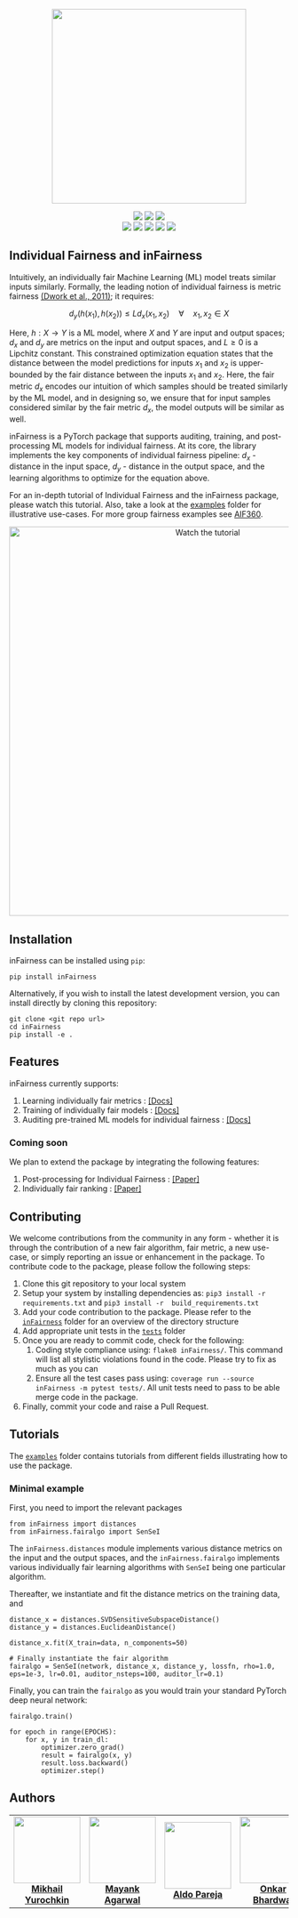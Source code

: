 <p align="center">
  <a href="https://ibm.github.io/inFairness">
     <img width="350" height="350" src="https://ibm.github.io/inFairness/_static/infairness-logo.png">
   </a>
</p>

<p align="center">
   <a href="https://pypi.org/project/infairness"><img src="https://img.shields.io/pypi/v/infairness?color=important&label=pypi%20package&logo=PyPy"></a>
   <a href="./examples"><img src="https://img.shields.io/badge/example-notebooks-red?logo=jupyter"></a>
   <a href="https://ibm.github.io/inFairness"><img src="https://img.shields.io/badge/documentation-up-green?logo=GitBook"></a>
   <br/>
   <a href="https://app.travis-ci.com/IBM/inFairness"><img src="https://app.travis-ci.com/IBM/inFairness.svg?branch=main"></a>
   <a href="https://pepy.tech/project/infairness"><img src="https://pepy.tech/badge/infairness"></a>
   <a href="https://www.python.org/"><img src="https://img.shields.io/badge/python-3.8+-blue?logo=python"></a>
   <a href="https://opensource.org/licenses/Apache-2.0"><img src="https://img.shields.io/badge/license-Apache-yellow"></a>
   <a href="https://github.com/psf/black"><img src="https://img.shields.io/badge/code%20style-black-000000.svg"></a>
</p>


## Individual Fairness and inFairness

Intuitively, an individually fair Machine Learning (ML) model treats similar inputs similarly. Formally, the leading notion of individual fairness is metric fairness [(Dwork et al., 2011)](https://dl.acm.org/doi/abs/10.1145/2090236.2090255); it requires:

$$ d_y (h(x_1), h(x_2)) \leq L d_x(x_1, x_2) \quad \forall \quad x_1, x_2 \in X $$

Here, $h: X \rightarrow Y$ is a ML model, where $X$ and $Y$ are input and output spaces; $d_x$ and $d_y$ are metrics on the input and output spaces, and $L \geq 0$ is a Lipchitz constant. This constrained optimization equation states that the distance between the model predictions for inputs $x_1$ and $x_2$ is upper-bounded by the fair distance between the inputs $x_1$ and $x_2$. Here, the fair metric $d_x$ encodes our intuition of which samples should be treated similarly by the ML model, and in designing so, we ensure that for input samples considered similar by the fair metric $d_x$, the model outputs will be similar as well.

inFairness is a PyTorch package that supports auditing, training, and post-processing ML models for individual fairness. At its core, the library implements the key components of individual fairness pipeline: $d_x$ - distance in the input space, $d_y$ - distance in the output space, and the learning algorithms to optimize for the equation above.

For an in-depth tutorial of Individual Fairness and the inFairness package, please watch this tutorial. Also, take a look at the [examples](./examples/) folder for illustrative use-cases. For more group fairness examples see [AIF360](https://aif360.mybluemix.net/).

<p align="center">
  <a href="https://video.ibm.com/recorded/131932983" target="_blank"><img width="700" alt="Watch the tutorial" src="https://user-images.githubusercontent.com/991913/178768336-2bfa5958-487f-4f14-a156-03dacfd68263.png"></a>
</p>

## Installation

inFairness can be installed using `pip`:

```
pip install inFairness
```


Alternatively, if you wish to install the latest development version, you can install directly by cloning this repository:

```
git clone <git repo url>
cd inFairness
pip install -e .
```



## Features

inFairness currently supports:

1. Learning individually fair metrics : [[Docs]](https://ibm.github.io/inFairness/reference/distances.html)
2. Training of individually fair models : [[Docs]](https://ibm.github.io/inFairness/reference/algorithms.html)
3. Auditing pre-trained ML models for individual fairness : [[Docs]](https://ibm.github.io/inFairness/reference/auditors.html)


### Coming soon

We plan to extend the package by integrating the following features:
1. Post-processing for Individual Fairness : [[Paper]](https://arxiv.org/abs/2110.13796)
2. Individually fair ranking : [[Paper]](https://arxiv.org/abs/2103.11023)


## Contributing

We welcome contributions from the community in any form - whether it is through the contribution of a new fair algorithm, fair metric, a new use-case, or simply reporting an issue or enhancement in the package. To contribute code to the package, please follow the following steps:

1. Clone this git repository to your local system
2. Setup your system by installing dependencies as: `pip3 install -r requirements.txt` and `pip3 install -r  build_requirements.txt`
3. Add your code contribution to the package. Please refer to the [`inFairness`](./inFairness) folder for an overview of the directory structure
4. Add appropriate unit tests in the [`tests`](./tests) folder
5. Once you are ready to commit code, check for the following:
   1. Coding style compliance using: `flake8 inFairness/`. This command will list all stylistic violations found in the code. Please try to fix as much as you can
   2. Ensure all the test cases pass using: `coverage run --source inFairness -m pytest tests/`. All unit tests need to pass to be able merge code in the package.
6. Finally, commit your code and raise a Pull Request.


## Tutorials

The [`examples`](./examples) folder contains tutorials from different fields illustrating how to use the package.

### Minimal example

First, you need to import the relevant packages

```
from inFairness import distances
from inFairness.fairalgo import SenSeI
```

The `inFairness.distances` module implements various distance metrics on the input and the output spaces, and the `inFairness.fairalgo` implements various individually fair learning algorithms with `SenSeI` being one particular algorithm.

Thereafter, we instantiate and fit the distance metrics on the training data, and 


```[python]
distance_x = distances.SVDSensitiveSubspaceDistance()
distance_y = distances.EuclideanDistance()

distance_x.fit(X_train=data, n_components=50)

# Finally instantiate the fair algorithm
fairalgo = SenSeI(network, distance_x, distance_y, lossfn, rho=1.0, eps=1e-3, lr=0.01, auditor_nsteps=100, auditor_lr=0.1)
```

Finally, you can train the `fairalgo` as you would train your standard PyTorch deep neural network:

```
fairalgo.train()

for epoch in range(EPOCHS):
    for x, y in train_dl:
        optimizer.zero_grad()
        result = fairalgo(x, y)
        result.loss.backward()
        optimizer.step()
```


##  Authors

<table align="center">
  <tr>
    <td align="center"><a href="http://moonfolk.github.io/"><img src="https://avatars.githubusercontent.com/u/24443134?v=4?s=100" width="120px;" alt=""/><br /><b>Mikhail Yurochkin</b></a></a></td>
    <td align="center"><a href="http://mayankagarwal.github.io/"><img src="https://avatars.githubusercontent.com/u/991913?v=4?s=100" width="120px;" alt=""/><br /><b>Mayank Agarwal</b></a></a></td>
    <td align="center"><a href="https://github.com/aldopareja"><img src="https://avatars.githubusercontent.com/u/7622817?v=4?s=100" width="120px;" alt=""/><br /><b>Aldo Pareja</b></a></a></td>
    <td align="center"><a href="https://github.com/onkarbhardwaj"><img src="https://avatars.githubusercontent.com/u/13560220?v=4?s=100" width="120px;" alt=""/><br /><b>Onkar Bhardwaj</b></a></a></td>
  </tr>
</table>
